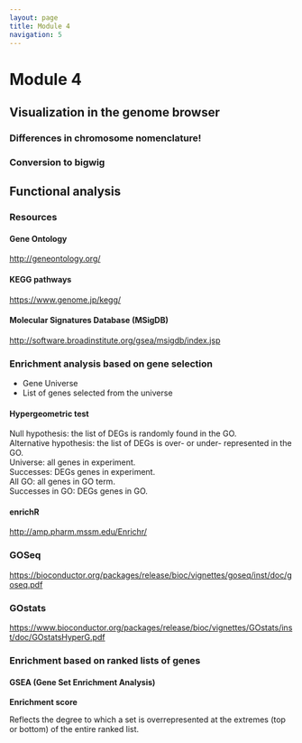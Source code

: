```yaml
---
layout: page
title: Module 4
navigation: 5
---
```


# Module 4

## Visualization in the genome browser

### Differences in chromosome nomenclature!

### Conversion to bigwig

## Functional analysis

### Resources

#### Gene Ontology

http://geneontology.org/

#### KEGG pathways

https://www.genome.jp/kegg/

#### Molecular Signatures Database (MSigDB)

http://software.broadinstitute.org/gsea/msigdb/index.jsp

### Enrichment analysis based on gene selection

* Gene Universe
* List of genes selected from the universe

#### Hypergeometric test

Null hypothesis: the list of DEGs is randomly found in the GO.
<br>
Alternative hypothesis: the list of DEGs is over- or under- represented in the GO.
<br>
Universe: all genes in experiment.<br>
Successes: DEGs genes in experiment.<br>
All GO: all genes in GO term.<br>
Successes in GO: DEGs genes in GO.<br>

#### enrichR

http://amp.pharm.mssm.edu/Enrichr/

### GOSeq

https://bioconductor.org/packages/release/bioc/vignettes/goseq/inst/doc/goseq.pdf

### GOstats

https://www.bioconductor.org/packages/release/bioc/vignettes/GOstats/inst/doc/GOstatsHyperG.pdf

### Enrichment based on ranked lists of genes

#### GSEA (Gene Set Enrichment Analysis)

**Enrichment score**

Reflects the degree to which a set is overrepresented at the extremes (top or bottom) of the entire ranked list.


